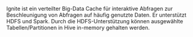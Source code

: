 Ignite ist ein verteilter Big-Data Cache für interaktive Abfragen zur Beschleunigung von Abfragen auf häufig genutzte Daten. 
Er unterstützt HDFS und Spark. Durch die HDFS-Unterstützung können ausgewählte Tabellen/Partitionen in Hive in-memory gehalten werden. 